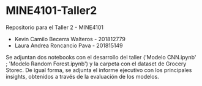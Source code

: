 # MINE4101-Taller2
Repositorio para el Taller 2 - MINE4101

* Kevin Camilo Becerra Walteros - 201812779
* Laura Andrea Roncancio Pava - 201815149

Se adjuntan dos notebooks con el desarrollo del taller ('Modelo CNN.ipynb' ; 'Modelo Random Forest.ipynb') y la carpeta con el dataset de Grocery Storec.
De igual forma, se adjunta el informe ejecutivo con los principales insights, obtenidos a través de la evaluación de los modelos.
